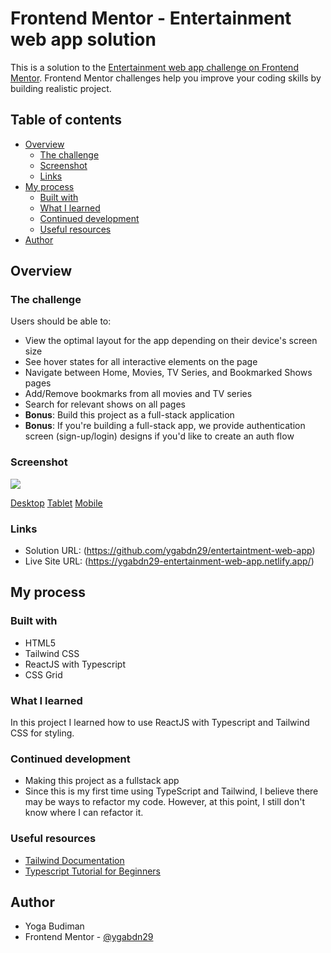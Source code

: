 # Frontend Mentor - Entertainment web app solution

This is a solution to the [Entertainment web app challenge on Frontend Mentor](https://www.frontendmentor.io/challenges/entertainment-web-app-J-UhgAW1X). Frontend Mentor challenges help you improve your coding skills by building realistic project.

## Table of contents

- [Overview](#overview)
  - [The challenge](#the-challenge)
  - [Screenshot](#screenshot)
  - [Links](#links)
- [My process](#my-process)
  - [Built with](#built-with)
  - [What I learned](#what-i-learned)
  - [Continued development](#continued-development)
  - [Useful resources](#useful-resources)
- [Author](#author)

## Overview

### The challenge

Users should be able to:

- View the optimal layout for the app depending on their device's screen size
- See hover states for all interactive elements on the page
- Navigate between Home, Movies, TV Series, and Bookmarked Shows pages
- Add/Remove bookmarks from all movies and TV series
- Search for relevant shows on all pages
- **Bonus**: Build this project as a full-stack application
- **Bonus**: If you're building a full-stack app, we provide authentication screen (sign-up/login) designs if you'd like to create an auth flow

### Screenshot

![](./screenshots/desktop/desktop-home.png)

[Desktop](https://github.com/ygabdn29/entertaintment-web-app/tree/master/screenshots/desktop)
[Tablet](https://github.com/ygabdn29/entertaintment-web-app/tree/master/screenshots/tablet)
[Mobile](https://github.com/ygabdn29/entertaintment-web-app/tree/master/screenshots/mobile)

### Links

- Solution URL: (https://github.com/ygabdn29/entertaintment-web-app)
- Live Site URL: (https://ygabdn29-entertainment-web-app.netlify.app/)

## My process

### Built with

- HTML5
- Tailwind CSS
- ReactJS with Typescript
- CSS Grid

### What I learned

In this project I learned how to use ReactJS with Typescript and Tailwind CSS for styling.

### Continued development

- Making this project as a fullstack app
- Since this is my first time using TypeScript and Tailwind, I believe there may be ways to refactor my code. However, at this point, I still don't know where I can refactor it.

### Useful resources

- [Tailwind Documentation](https://tailwindcss.com/)
- [Typescript Tutorial for Beginners](https://youtu.be/d56mG7DezGs?si=EA1VNdQz81D0Rpch)

## Author

- Yoga Budiman
- Frontend Mentor - [@ygabdn29](https://www.frontendmentor.io/profile/ygabdn29)
